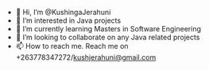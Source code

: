 - 👋 Hi, I’m @KushingaJerahuni
- 👀 I’m interested in Java projects
- 🌱 I’m currently learning Masters in Software Engineering
- 💞️ I’m looking to collaborate on any Java related projects
- 📫 How to reach me. Reach me on +263778347272/kushjerahuni@gmail.com

<!---
KushingaJerahuni/KushingaJerahuni is a ✨ special ✨ repository because its `README.md` (this file) appears on your GitHub profile.
You can click the Preview link to take a look at your changes.
--->
